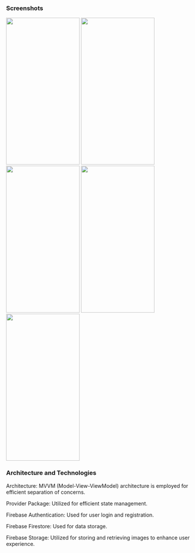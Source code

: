 <h3>Screenshots</h3>

 


<img src=https://github.com/hasanaltunbay/contacts_app_firebase_mvvm/assets/132913817/3e3055ce-1215-4585-9519-2cbd3663c794 width="200" height="400" />

<img src=https://github.com/hasanaltunbay/contacts_app_firebase_mvvm/assets/132913817/368f7fe6-a99a-42c9-b9f4-bade3fc6205b width="200" height="400" />

<img src=https://github.com/hasanaltunbay/contacts_app_firebase_mvvm/assets/132913817/e8a62869-be31-472a-b053-497e650a79ff width="200" height="400" />

<img src=https://github.com/hasanaltunbay/contacts_app_firebase_mvvm/assets/132913817/ce28d6de-89d9-4a53-b9c6-d6911ef94b6e width="200" height="400" />

<img src=https://github.com/hasanaltunbay/contacts_app_firebase_mvvm/assets/132913817/3ff87d47-e2d3-407f-a9a2-219db5c75edd width="200" height="400" />


<h3>Architecture and Technologies</h3>

Architecture: MVVM (Model-View-ViewModel) architecture is employed for efficient separation of concerns.

Provider Package: Utilized for efficient state management.




Firebase Authentication: Used for user login and registration.

Firebase Firestore: Used for data storage.

Firebase Storage: Utilized for storing and retrieving images to enhance user experience.





